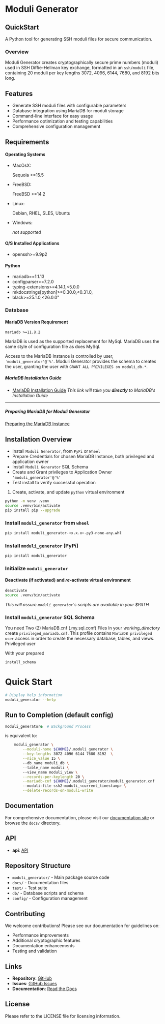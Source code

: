 # Moduli Generator

## QuickStart

A Python tool for generating SSH moduli files for secure communication.

### Overview

Moduli Generator creates cryptographically secure prime numbers (moduli) used in SSH Diffie-Hellman key exchange,
formatted in an `ssh/moduli` file, containing 20 moduli per key lengths 3072, 4096, 6144, 7680, and 8192 bits long.

## Features

- Generate SSH moduli files with configurable parameters
- Database integration using MariaDB for moduli storage
- Command-line interface for easy usage
- Performance optimization and testing capabilities
- Comprehensive configuration management

## Requirements

#### Operating Systems

- MacOsX:

  Sequoia >=15.5


- FreeBSD:

  FreeBSD >=14.2

- Linux:

  Debian, RHEL, SLES, Ubuntu

- Windows:

  _not supported_

#### O/S Installed Applications

- openssh>=9.9p2

#### Python

- mariadb==1.1.13
- configparser>=7.2.0
- typing-extensions>=4.14.1,<5.0.0
- mkdocstrings[python]>=0.30.0,<0.31.0,
- black>=25.1.0,<26.0.0"

### Database

#### MariaDB Version Requirement

    mariadb >=11.8.2

MariaDB is used as the supported replacement for MySql. MariaDB uses the same style of configuration file as does MySql.

Access to the MariaDB Instance is controlled by user, `'moduli_generator'@'%'`. Moduli Generator provides the schema to
creates the user, granting the user with `GRANT ALL PRIVILEGES on moduli_db.*`.

##### MariaDB Installation Guide

- [MariaDB Installation Guide](https://mariadb.com/docs/server/mariadb-quickstart-guides/installing-mariadb-server-guide)
  _This link will take you **directly** to MariaDB's Installation Guide_

____

##### Preparing MariaDB for Moduli Generator

[Preparing the MariaDB Instance](MARIADB.md)

## Installation Overview

- Install `Moduli Generator`, from `PyPi` or `Wheel`
- Prepare Credentials for chosen MariaDB Instance, both privileged and application owner
- Install `Moduli Generator` SQL Schema
- Create and Grant privileges to Application Owner `'moduli_generator'@'%'`
- Test install to verify successful operation


1. Create, activate, and update `python` virtual environment

```bash
python -m venv .venv
source .venv/bin/activate
pip install pip --upgrade
```

### Install `moduli_generator` from `wheel`

```bash
pip install moduli_generator-<x.x.x>-py3-none-any.whl
```

### Install `moduli_generator` (PyPi)

```bash
pip install moduli_generator
```

### Initialize `moduli_generator`

#### Deactivate (if activated) and _re_-activate virtual environment

```bash
deactivate
source .venv/bin/activate
```

_This will assure `moduli_generator`'s scripts are available in your $PATH_

### Install `moduli_generator` SQL Schema

You need Two (2) MariaDB.cnf (.my.sql.conf) Files
In your _working_directory_ create `privileged_mariadb.cnf`. This profile contains `MariaDB privileged user` access
in order to create the necessary database, tables, and views.
Privileged user

With your prepared

```bash
install_schema
```

# Quick Start

```bash
# Display help information
moduli_generator --help
```

## Run to Completion (default config)

```bash
moduli_generator&  # Background Process
```

is equivalent to:

```bash
    moduli_generator \
        --moduli-home ${HOME}/.moduli_generator \
        --key-lengths 3072 4096 6144 7680 8192  \
        --nice_value 15 \ 
        --db_name moduli_db \ 
        --table_name moduli \ 
        --view_name moduli_view \
        --records-per-keylength 20 \
        --mariadb-cnf ${HOME}/.moduli_generator/moduli_generator.cnf
        --moduli-file ssh2-moduli_<current_timestamp> \
        --delete-records-on-moduli-write

```

## Documentation

For comprehensive documentation, please visit our [documentation site](https://moduli-generator.readthedocs.io/) or
browse the `docs/` directory.

## API

- **api**: [API](api.md)

## Repository Structure

- `moduli_generator/` - Main package source code
- `docs/` - Documentation files
- `test/` - Test suite
- `db/` - Database scripts and schema
- `config/` - Configuration management

## Contributing

We welcome contributions! Please see our documentation for guidelines on:

- Performance improvements
- Additional cryptographic features
- Documentation enhancements
- Testing and validation

## Links

- **Repository**: [GitHub](https://github.com/beckerwilliams/moduli_generator)
- **Issues**: [GitHub Issues](https://github.com/beckerwilliams/moduli_generator/issues)
- **Documentation**: [Read the Docs](https://moduli-generator.readthedocs.io/)

## License

Please refer to the LICENSE file for licensing information.